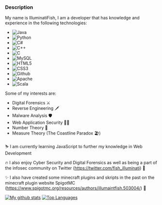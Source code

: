 ### Description

My name is IlluminatiFish, I am a developer that has knowledge and experience in the following technologies:

  - ![Java](https://img.shields.io/badge/Java-informational?style=plastic&logo=java&logoColor=black&color=c2409f)
  - ![Python](https://img.shields.io/badge/Python-informational?style=plastic&logo=python&logoColor=black&color=c2409f)
  - ![C#](https://img.shields.io/badge/C%23-informational?style=plastic&logo=c-sharp&logoColor=black&color=c2409f)
  - ![C++](https://img.shields.io/badge/C++-informational?style=plastic&logo=c%2B%2B&logoColor=black&color=c2409f)
  - ![C](https://img.shields.io/badge/C-informational?style=plastic&logo=c&logoColor=black&color=c2409f)
  - ![MySQL](https://img.shields.io/badge/MySQL-informational?style=plastic&logo=mysql&logoColor=black&color=c2409f)
  - ![HTML5](https://img.shields.io/badge/HTML5-informational?style=plastic&logo=html5&logoColor=black&color=c2409f)
  - ![CSS3](https://img.shields.io/badge/CSS3-informational?style=plastic&logo=CSS3&logoColor=black&color=c2409f)
  - ![Github](https://img.shields.io/badge/Github-informational?style=plastic&logo=github&logoColor=black&color=c2409f)
  - ![Apache](https://img.shields.io/badge/Apache-informational?style=plastic&logo=apache&logoColor=black&color=c2409f)
  - ![Scala](https://img.shields.io/badge/Scala-informational?style=plastic&logo=scala&logoColor=black&color=c2409f)
 
 Some of my interests are:
 
  - Digital Forensics ⚔️
  - Reverse Engineering 🗡️
  - Malware Analysis 🛡️
  - Web Application Security 🏴‍☠️
  - Number Theory 🧮
  - Measure Theory (The Coastline Paradox 🏖️)
 
⛷️ I am currently learning JavaScript to further my knowledge in Web Development

🔥 I also enjoy Cyber Security and Digital Forensics as well as being a part of the infosec community on Twitter (https://twitter.com/fish_illuminati) 🔌

✨ I also have created some minecraft plugins and skripts in the past on the minecraft plugin website SpigotMC (https://www.spigotmc.org/resources/authors/illumaintfish.503004/) 🔌


[![My github stats](https://github-readme-stats.vercel.app/api?username=IlluminatiFish&show_icons=true&theme=radical)](https://twitter.com/fish_illuminati) [![Top Languages](https://github-readme-stats.vercel.app/api/top-langs/?username=IlluminatiFish&theme=radical)](https://twitter.com/fish_illuminati) 

